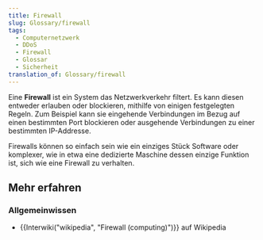 ```yaml
---
title: Firewall
slug: Glossary/firewall
tags:
  - Computernetzwerk
  - DDoS
  - Firewall
  - Glossar
  - Sicherheit
translation_of: Glossary/firewall
---
```

Eine **Firewall** ist ein System das Netzwerkverkehr filtert. Es kann diesen entweder erlauben oder blockieren, mithilfe von einigen festgelegten Regeln. Zum Beispiel kann sie eingehende Verbindungen im Bezug auf einen bestimmten Port blockieren oder ausgehende Verbindungen zu einer bestimmten IP-Addresse.

Firewalls können so einfach sein wie ein einziges Stück Software oder komplexer, wie in etwa eine dedizierte Maschine dessen einzige Funktion ist, sich wie eine Firewall zu verhalten.

## Mehr erfahren

### Allgemeinwissen

- {{Interwiki("wikipedia", "Firewall (computing)")}} auf Wikipedia
